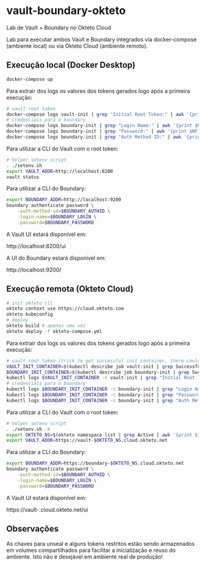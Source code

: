 # vault-boundary-okteto

Lab de Vault + Boundary no Okteto Cloud

Lab para executar ambos Vault e Boundary integrados via docker-compose (ambiente local)
ou via Okteto Cloud (ambiente remoto).

## Execução local (Docker Desktop)

```sh
docker-compose up
```

Para extrair dos logs os valores dos tokens gerados logo após a primeira execução:

```sh
# vault root token
docker-compose logs vault-init | grep "Initial Root Token:" | awk '{print $NF}'
# credenciais para o boundary
docker-compose logs boundary-init | grep "Login Name:" | awk '{print $NF}'
docker-compose logs boundary-init | grep "Password:" | awk '{print $NF}'
docker-compose logs boundary-init | grep "Auth Method ID:" | awk '{print $NF}'
```

Para utilizar a CLI do Vault com o root token:

```sh
# helper setenv script
. ./setenv.sh
export VAULT_ADDR=http://localhost:8200
vault status
```

Para utilizar a CLI do Boundary:

```sh
export BOUNDARY_ADDR=http://localhost:9200
boundary authenticate password \
    -auth-method-id=$BOUNDARY_AUTHID \
    -login-name=$BOUNDARY_LOGIN \
    -password=$BOUNDARY_PASSWORD
```

A Vault UI estará disponível em:

http://localhost:8200/ui

A UI do Boundary estará disponível em:

http://localhost:9200/


## Execução remota (Okteto Cloud)

```sh
# init okteto cli
okteto context use https://cloud.okteto.com
okteto kubeconfig
# deploy
okteto build # apenas uma vez
okteto deploy -f okteto-compose.yml
```

Para extrair dos logs os valores dos tokens gerados logo após a primeira execução:

```sh
# vault root token (trick to get successful init container, there could be many evicted before)
VAULT_INIT_CONTAINER=$(kubectl describe job vault-init | grep SuccessfulCreate | tail -n1 | awk '{print $7}')
BOUNDARY_INIT_CONTAINER=$(kubectl describe job boundary-init | grep SuccessfulCreate | tail -n1 | awk '{print $7}')
kubectl logs $VAULT_INIT_CONTAINER -c vault-init | grep "Initial Root Token:" | awk '{print $NF}'
# credenciais para o boundary
kubectl logs $BOUNDARY_INIT_CONTAINER -c boundary-init | grep "Login Name:" | awk '{print $NF}'
kubectl logs $BOUNDARY_INIT_CONTAINER -c boundary-init | grep "Password:" | awk '{print $NF}'
kubectl logs $BOUNDARY_INIT_CONTAINER -c boundary-init | grep "Auth Method ID:" | awk '{print $NF}'
```

Para utilizar a CLI do Vault com o root token:

```sh
# helper setenv script
. ./setenv.sh -k
export OKTETO_NS=$(okteto namespace list | grep Active | awk '{print $1}')
export VAULT_ADDR=https://vault-$OKTETO_NS.cloud.okteto.net
```

Para utilizar a CLI do Boundary:

```sh
export BOUNDARY_ADDR=https://boundary-$OKTETO_NS.cloud.okteto.net
boundary authenticate password \
    -auth-method-id=$BOUNDARY_AUTHID \
    -login-name=$BOUNDARY_LOGIN \
    -password=$BOUNDARY_PASSWORD
```

A Vault UI estará disponível em:

https://vault-<namespace>.cloud.okteto.net/ui

## Observações

As chaves para unseal e alguns tokens restritos estão sendo armazenados em volumes compartilhados
para facilitar a inicialização e reuso do ambiente. Isto não é desejável em ambiente real 
de produção!
